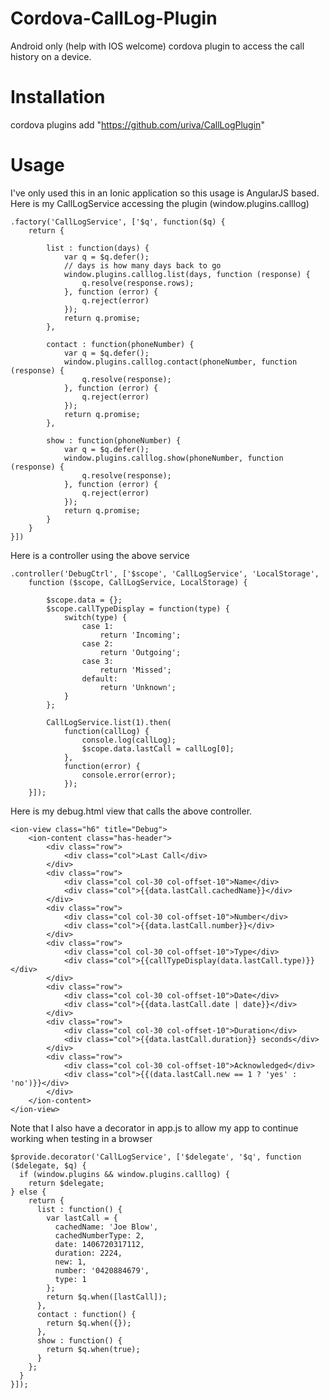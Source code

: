Cordova-CallLog-Plugin
======================

Android only (help with IOS welcome) cordova plugin to access the call history on a device.

Installation 
============
  cordova plugins add "https://github.com/uriva/CallLogPlugin"

Usage
=====
I've only used this in an Ionic application so this usage is AngularJS based.
Here is my CallLogService accessing the plugin (window.plugins.calllog)

    .factory('CallLogService', ['$q', function($q) {
        return {

            list : function(days) {
                var q = $q.defer();
                // days is how many days back to go
                window.plugins.calllog.list(days, function (response) {
                    q.resolve(response.rows);
                }, function (error) {
                    q.reject(error)
                });
                return q.promise;
            },

            contact : function(phoneNumber) {
                var q = $q.defer();
                window.plugins.calllog.contact(phoneNumber, function (response) {
                    q.resolve(response);
                }, function (error) {
                    q.reject(error)
                });
                return q.promise;
            },

            show : function(phoneNumber) {
                var q = $q.defer();
                window.plugins.calllog.show(phoneNumber, function (response) {
                    q.resolve(response);
                }, function (error) {
                    q.reject(error)
                });
                return q.promise;
            }
        }
    }])

Here is a controller using the above service

    .controller('DebugCtrl', ['$scope', 'CallLogService', 'LocalStorage',
        function ($scope, CallLogService, LocalStorage) {

            $scope.data = {};
            $scope.callTypeDisplay = function(type) {
                switch(type) {
                    case 1:
                        return 'Incoming';
                    case 2:
                        return 'Outgoing';
                    case 3:
                        return 'Missed';
                    default:
                        return 'Unknown';
                }
            };

            CallLogService.list(1).then(
                function(callLog) {
                    console.log(callLog);
                    $scope.data.lastCall = callLog[0];
                },
                function(error) {
                    console.error(error);
                });
        }]);


Here is my debug.html view that calls the above controller.

    <ion-view class="h6" title="Debug">
        <ion-content class="has-header">
            <div class="row">
                <div class="col">Last Call</div>
            </div>
            <div class="row">
                <div class="col col-30 col-offset-10">Name</div>
                <div class="col">{{data.lastCall.cachedName}}</div>
            </div>
            <div class="row">
                <div class="col col-30 col-offset-10">Number</div>
                <div class="col">{{data.lastCall.number}}</div>
            </div>
            <div class="row">
                <div class="col col-30 col-offset-10">Type</div>
                <div class="col">{{callTypeDisplay(data.lastCall.type)}}</div>
            </div>
            <div class="row">
                <div class="col col-30 col-offset-10">Date</div>
                <div class="col">{{data.lastCall.date | date}}</div>
            </div>
            <div class="row">
                <div class="col col-30 col-offset-10">Duration</div>
                <div class="col">{{data.lastCall.duration}} seconds</div>
            </div>
            <div class="row">
                <div class="col col-30 col-offset-10">Acknowledged</div>
                <div class="col">{{(data.lastCall.new == 1 ? 'yes' : 'no')}}</div>
            </div>
        </ion-content>
    </ion-view>

Note that I also have a decorator in app.js to allow my app to continue working when testing in a browser

    $provide.decorator('CallLogService', ['$delegate', '$q', function ($delegate, $q) {
      if (window.plugins && window.plugins.calllog) {
        return $delegate;
    } else {
        return {
          list : function() {
            var lastCall = {
              cachedName: 'Joe Blow',
              cachedNumberType: 2,
              date: 1406720317112,
              duration: 2224,
              new: 1,
              number: '0420884679',
              type: 1
            };
            return $q.when([lastCall]);
          },
          contact : function() {
            return $q.when({});
          },
          show : function() {
            return $q.when(true);
          }
        };
      }
    }]);
